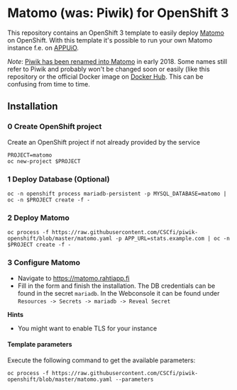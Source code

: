 # Matomo (was: Piwik) for OpenShift 3

This repository contains an OpenShift 3 template to easily deploy [Matomo](https://matomo.org/)
on OpenShift. With this template it's possible to run your own Matomo
instance f.e. on [APPUiO](https://appuio.ch/).

*Note*: [Piwik has been renamed into Matomo](https://matomo.org/blog/2018/01/piwik-is-now-matomo/)
in early 2018. Some names still refer to Piwik and probably won't be changed
soon or easily (like this repository or the official Docker image on
[Docker Hub](https://hub.docker.com/_/piwik/). This can be confusing from
time to time.

## Installation

### 0 Create OpenShift project

Create an OpenShift project if not already provided by the service

```
PROJECT=matomo
oc new-project $PROJECT
```

### 1 Deploy Database (Optional)

```
oc -n openshift process mariadb-persistent -p MYSQL_DATABASE=matomo | oc -n $PROJECT create -f -
```

### 2 Deploy Matomo

```
oc process -f https://raw.githubusercontent.com/CSCfi/piwik-openshift/blob/master/matomo.yaml -p APP_URL=stats.example.com | oc -n $PROJECT create -f -

```

### 3 Configure Matomo

* Navigate to https://matomo.rahtiapp.fi
* Fill in the form and finish the installation. The DB credentials can be 
  found in the secret `mariadb`. In the Webconsole it can be found under
  `Resources -> Secrets -> mariadb -> Reveal Secret`

**Hints**

* You might want to enable TLS for your instance

#### Template parameters

Execute the following command to get the available parameters:

```
oc process -f https://raw.githubusercontent.com/CSCfi/piwik-openshift/blob/master/matomo.yaml --parameters
```
